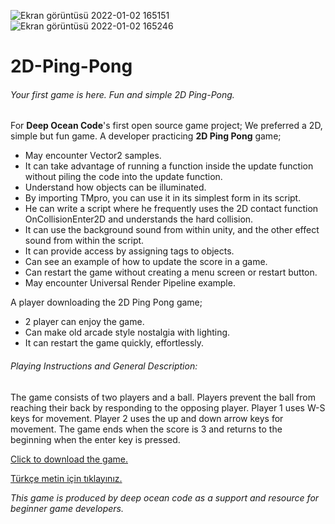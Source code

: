 ![Ekran görüntüsü 2022-01-02 165151](https://user-images.githubusercontent.com/96946735/147877982-e35bdbcc-668c-48a5-9cbb-4055599b0d7e.png)
![Ekran görüntüsü 2022-01-02 165246](https://user-images.githubusercontent.com/96946735/147877990-6a5c196f-54a7-42e0-8a98-413647a90011.png)
# 2D-Ping-Pong
###### Your first game is here. Fun and simple 2D Ping-Pong.




For **Deep Ocean Code**'s first open source game project; We preferred a 2D, simple but fun game.
A developer practicing **2D Ping Pong** game;
- May encounter Vector2 samples.
- It can take advantage of running a function inside the update function without piling the code into the update function.
- Understand how objects can be illuminated.
- By importing TMpro, you can use it in its simplest form in its script.
- He can write a script where he frequently uses the 2D contact function OnCollisionEnter2D and understands the hard collision.
- It can use the background sound from within unity, and the other effect sound from within the script.
- It can provide access by assigning tags to objects.
- Can see an example of how to update the score in a game.
- Can restart the game without creating a menu screen or restart button.
- May encounter Universal Render Pipeline example.

A player downloading the 2D Ping Pong game;
- 2 player can enjoy the game.
- Can make old arcade style nostalgia with lighting.
- It can restart the game quickly, effortlessly.

###### Playing Instructions and General Description:
The game consists of two players and a ball. Players prevent the ball from reaching their back by responding to the opposing player.
Player 1 uses W-S keys for movement.
Player 2 uses the up and down arrow keys for movement.
The game ends when the score is 3 and returns to the beginning when the enter key is pressed.





[Click to download the game.](https://github.com/DeepOceanCode/2D-ping-pong/releases/tag/Download)

[Türkçe metin için tıklayınız.](https://github.com/DeepOceanCode/2D-ping-pong/releases/tag/turkish)

*This game is produced by deep ocean code as a support and resource for beginner game developers.*
